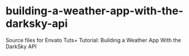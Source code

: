 # building-a-weather-app-with-the-darksky-api
Source files for Envato Tuts+ Tutorial: Building a Weather App With the DarkSky API
